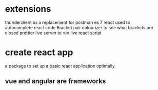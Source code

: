 # extensions
thunderclient as a replacement for postman
es 7 react used to autocomplete react code
Bracket pair colourizer to see what brackets are closed
prettier
live server to run live react script
# create react app
a package to set up a basic react application optimally.
## vue and angular are frameworks
